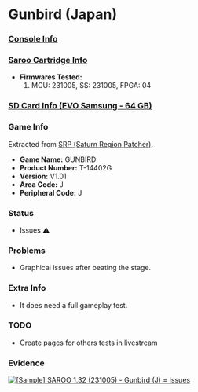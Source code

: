 # Gunbird (Japan)

### [Console Info](../../../../Info/Consoles/VA13/README.md)

### [Saroo Cartridge Info](../../../../Info/Cartridges/RetroGameParadiseStore/1.32F/README.md)

- <b>Firmwares Tested:</b>
  1. MCU: 231005, SS: 231005, FPGA: 04

### [SD Card Info (EVO Samsung - 64 GB)](../../../../Info/SdCards/Samsung/64GB/fat32/README.md)

### Game Info

Extracted from [SRP (Saturn Region Patcher)](https://segaxtreme.net/resources/saturn-region-patcher.81/download).

- <b>Game Name:</b> GUNBIRD
- <b>Product Number:</b> T-14402G
- <b>Version:</b> V1.01
- <b>Area Code:</b> J
- <b>Peripheral Code:</b> J

### Status

- Issues :warning:

### Problems

- Graphical issues after beating the stage.

### Extra Info

- It does need a full gameplay test.

### TODO

- Create pages for others tests in livestream

### Evidence

[![[Sample] SAROO 1.32 (231005) - Gunbird (J) = Issues](https://img.youtube.com/vi/zqmlRjDOB4Y/0.jpg)](https://www.youtube.com/watch?v=zqmlRjDOB4Y)
